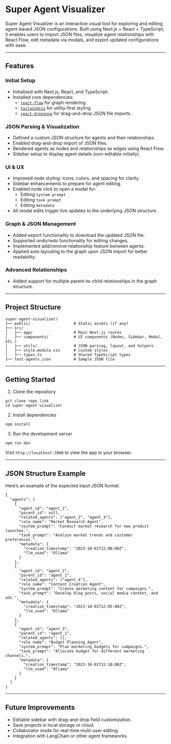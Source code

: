 # Super Agent Visualizer
Super Agent Visualizer is an interactive visual tool for exploring and editing agent-based JSON configurations. Built using Next.js + React + TypeScript, it enables users to import JSON files, visualize agent relationships with React Flow, edit metadata via modals, and export updated configurations with ease.

---

## Features
### Initial Setup
- Initialized with Next.js, React, and TypeScript.
- Installed core dependencies:
    - [`react-flow`](https://reactflow.dev/) for graph rendering.
    - [`tailwindcss`](https://tailwindcss.com/) for utility-first styling.
    - [`react-dropzone`](https://react-dropzone.js.org/) for drag-and-drop JSON file imports.

### JSON Parsing & Visualization
- Defined a custom JSON structure for agents and their relationships.
- Enabled drag-and-drop import of JSON files.
- Rendered agents as nodes and relationships as edges using React Flow.
- Sidebar setup to display agent details (non-editable initially).

### UI & UX
- Improved node styling: icons, colors, and spacing for clarity.
- Sidebar enhancements to prepare for agent editing.
- Enabled node click to open a modal for:
    - Editing `system prompt`
    - Editing `task prompt`
    - Editing `metadata`
- All modal edits trigger live updates to the underlying JSON structure.

### Graph & JSON Management
- Added export functionality to download the updated JSON file.
- Supported undo/redo functionality for editing changes.
- Implemented add/remove relationship feature between agents.
- Applied auto layouting to the graph upon JSON import for better readability.

### Advanced Relationships
- Added support for multiple parent-to-child relationships in the graph structure.

---

## Project Structure
```
super-agent-visualizer/
├── public/                   # Static assets (if any)
├── src/
│   ├── app/                  # Main Next.js routes
│   ├── components/           # UI components (Nodes, Sidebar, Modal, etc.)
│   ├── utils/                # JSON parsing, layout, and helpers
│   ├── style.module.css      # Custom styles
│   ├── types.ts              # Shared TypeScript types
├── test-agents.json          # Sample JSON file

```

---

## Getting Started
1. Clone the repository
```
git clone repo_link
cd super-agent-visualizer
```

2. Install dependencies
```
npm install
```

3. Run the development server
```
npm run dev
```

Visit `http://localhost:3000` to view the app in your browser.

---

## JSON Structure Example
Here’s an example of the expected input JSON format:
```
{
  "agents": [
    {
      "agent_id": "agent_1",
      "parent_id": null,
      "related_agents": ["agent_2", "agent_3"],
      "role_name": "Market Research Agent",
      "system_prompt": "Conduct market research for new product launches.",
      "task_prompt": "Analyze market trends and customer preferences.",
      "metadata": {
        "creation_timestamp": "2023-10-01T12:00:00Z",
        "llm_used": "Ollama"
      }
    },
    {
      "agent_id": "agent_2",
      "parent_id": "agent_1",
      "related_agents": ["agent_4"],
      "role_name": "Content Creation Agent",
      "system_prompt": "Create marketing content for campaigns.",
      "task_prompt": "Develop blog posts, social media content, and ads.",
      "metadata": {
        "creation_timestamp": "2023-10-01T12:05:00Z",
        "llm_used": "Ollama"
      }
    },
    {
      "agent_id": "agent_3",
      "parent_id": "agent_1",
      "related_agents": [],
      "role_name": "Budget Planning Agent",
      "system_prompt": "Plan marketing budgets for campaigns.",
      "task_prompt": "Allocate budget for different marketing channels.",
      "metadata": {
        "creation_timestamp": "2023-10-01T12:10:00Z",
        "llm_used": "Ollama"
      }
    }
  ]
}
```

---

## Future Improvements
- Editable sidebar with drag-and-drop field customization.
- Save projects in local storage or cloud.
- Collaborator mode for real-time multi-user editing.
- Integration with LangChain or other agent frameworks.
